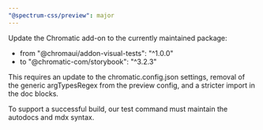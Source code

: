 ```yaml
---
"@spectrum-css/preview": major
---
```


Update the Chromatic add-on to the currently maintained package:

- from "@chromaui/addon-visual-tests": "^1.0.0"
- to "@chromatic-com/storybook": "^3.2.3"

This requires an update to the chromatic.config.json settings, removal of the generic argTypesRegex from the preview config, and a stricter import in the doc blocks.

To support a successful build, our test command must maintain the autodocs and mdx syntax.
